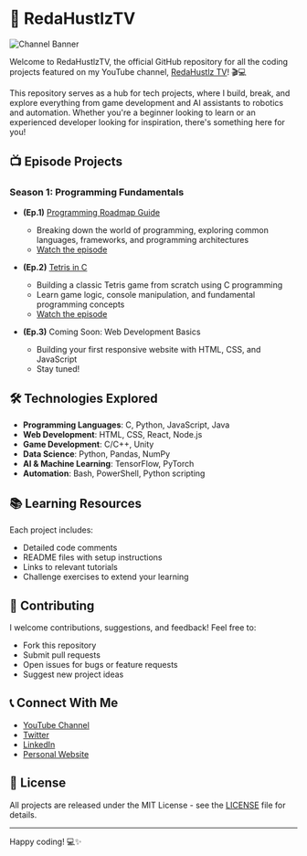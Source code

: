 # 🚀 RedaHustlzTV

![Channel Banner](https://raw.githubusercontent.com/yassinreda101/RedaHustlzTV/main/assets/channel_banner.png)

Welcome to RedaHustlzTV, the official GitHub repository for all the coding projects featured on my YouTube channel, [RedaHustlz TV](https://www.youtube.com/c/RedaHustlzTV)! 🎬💻

This repository serves as a hub for tech projects, where I build, break, and explore everything from game development and AI assistants to robotics and automation. Whether you're a beginner looking to learn or an experienced developer looking for inspiration, there's something here for you!

## 📺 Episode Projects

### Season 1: Programming Fundamentals

- **(Ep.1)** [Programming Roadmap Guide](https://github.com/yassinreda101/RedaHustlzTV/blob/769dcdc40c1b13e45565e753fe6cce2b1b5c7b1d/Programming%20Roadmap%20(Ep.%201).md)
  - Breaking down the world of programming, exploring common languages, frameworks, and programming architectures
  - [Watch the episode](https://www.youtube.com/c/RedaHustlzTV)

- **(Ep.2)** [Tetris in C](https://github.com/yassinreda101/RedaHustlzTV/tree/main/tetris)
  - Building a classic Tetris game from scratch using C programming
  - Learn game logic, console manipulation, and fundamental programming concepts
  - [Watch the episode](https://www.youtube.com/c/RedaHustlzTV)

- **(Ep.3)** Coming Soon: Web Development Basics
  - Building your first responsive website with HTML, CSS, and JavaScript
  - Stay tuned!

## 🛠️ Technologies Explored

- **Programming Languages**: C, Python, JavaScript, Java
- **Web Development**: HTML, CSS, React, Node.js
- **Game Development**: C/C++, Unity
- **Data Science**: Python, Pandas, NumPy
- **AI & Machine Learning**: TensorFlow, PyTorch
- **Automation**: Bash, PowerShell, Python scripting

## 📚 Learning Resources

Each project includes:
- Detailed code comments
- README files with setup instructions
- Links to relevant tutorials
- Challenge exercises to extend your learning

## 🤝 Contributing

I welcome contributions, suggestions, and feedback! Feel free to:
- Fork this repository
- Submit pull requests
- Open issues for bugs or feature requests
- Suggest new project ideas

## 📞 Connect With Me

- [YouTube Channel](https://www.youtube.com/c/RedaHustlzTV)
- [Twitter](https://twitter.com/yourusername)
- [LinkedIn](https://www.linkedin.com/in/yourusername)
- [Personal Website](https://yourwebsite.com)

## 📄 License

All projects are released under the MIT License - see the [LICENSE](LICENSE) file for details.

---

Happy coding! 💻✨
